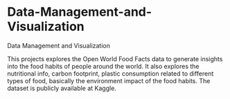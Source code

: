 # Data-Management-and-Visualization
Data Management and Visualization


This projects explores the Open World Food Facts data to generate insights into the food habits of people around the world. It also explores the nutritional info, carbon footprint, plastic consumption related to different types of food, basically the environment impact of the food habits.
The dataset is publicly available at Kaggle.
